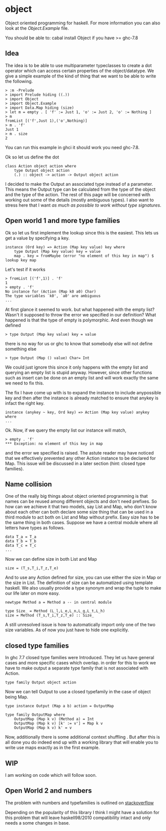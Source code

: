 # object

Object oriented programming for haskell.
For more information you can also look at the *Object.Example* file.

You should be able to:
	cabal install Object
if you have >= ghc-7.8

## Idea

The idea is to be able to use multiparameter typeclasses to create a dot operator which can access certain properties of the object/datatype. We give a simple example of the kind of thing that we want to be able to write the following.

	> :m -Prelude
	> import Prelude hiding ((.))
	> import Object
	> import Object.Example
	> import Data.Map hiding (size)
	> let m = empty . [ 'f' := Just 1, 'o' := Just 2, 'o' := Nothing ]
	> m
	fromList [('f',Just 1),('o',Nothing)]
	> m . 'f'
	Just 1
	> m . size
	2

You can run this example in ghci it should work you need ghc-7.8.

Ok so let us define the dot

	class Action object action where
		type Output object action
		(.) :: object -> action -> Output object action

I decided to make the Output an associated type instead of a parameter. This means the Output type can be calculated from the type of the object and the type of the action. The rest of this page will be concerned with working out some of the details (mostly ambiguous types). I also want to stress here that I want *as much as possible to work without type signatures*.

## Open world 1 and more type families

Ok so let us first implement the lookup since this is the easiest. This lets us get a value by specifying a key.

	instance (Ord key) => Action (Map key value) key where
		type Output (Map key value) key = value
		map . key = fromMaybe (error "no element of this key in map") $ lookup key map

Let's test if it works

	> fromList [('f',1)] . 'f'
	1
	> empty . 'f'
    No instance for (Action (Map k0 a0) Char)
    The type variables `k0', `a0' are ambiguous
    ...

At first glance it seemed to work. but what happened with the empty list? Wasn't it supposed to throw the error we specified in our definition? What happened is that the type of empty is polymorphic. And even though we defined

	> type Output (Map key value) key = value

there is no way for us or ghc to know that somebody else will not define something else

	> type Output (Map () value) Char= Int

We could just ignore this since it only happens with the empty list and querying an empty list is stupid anyway. However, since other functions such as insert can be done on an empty list and will work exactly the same we need to fix this.

The fix I have come up with is to expand the instance to include anypossible key and then after the instance is already matched to ensure that anykey is infact the right key.

	instance (anykey ~ key, Ord key) => Action (Map key value) anykey where
	...

Ok. Now, if we query the empty list our instance will match,

	> empty . 'f'
	*** Exception: no element of this key in map

and the error we specified is raised. The astute reader may have noticed that we effectively prevented any other Action instance to be declared for Map. This issue will be discussed in a later section (hint: closed type families).

## Name collision

One of the really big things about object oriented programming is that names can be reused among different objects and don't need prefixes. So how can we achieve it that two models, say List and Map, who don't know about each other can both declare some size thing that can be used in a third module to act both on List and Map without prefix. Easy size has to be the same thing in both cases. Suppose we have a central module where all letters have types as follows.

	data T_a = T_a
	data T_b = T_b
	data T_c = T_c
	...

Now we can define size in both List and Map

	size = (T_s,T_i,T_z,T_e)

And to use any Action defined for size, you can use either the size in Map or the size in List. The definition of size can be automatized using template haskell. We also usually provide a type synonym and wrap the tuple to make our life later on more easy.

	newtype Method a = Method a -- in central module
	
	type Size_ = Method (L_l,L_e,L_n,L_g,L_t,L_h)
	size = Method (T_s,T_i,T_z,T_e) :: Size_

A still unresolved issue is how to automatically import only one of the two size variables. As of now you just have to hide one explicitly.

## closed type families

In ghc 7.7 closed type families were Introduced. They let us have general cases and more specific cases which overlap. in order for this to work we have to make output a separate type family that is not associated with Action.

	type family Output object action

Now we can tell Output to use a closed typefamily in the case of object being Map.

	type instance Output (Map a b) action = OutputMap
	
	type family OutputMap where	
		OutputMap (Map k v) (Method a) = Int
		OutputMap (Map k v) [k' := v'] = Map k v
		OutputMap (Map k v) k' = v

Now, additionally there is some additional context shuffling . But after this is all done you do indeed end up with a working library that will enable you to write use maps exactly as in the first example. 

## WIP

I am working on code which will follow soon.

## Open World 2 and numbers

The problem with numbers and typefamilies is outlined on
[stackoverflow](http://stackoverflow.com/questions/22389648/overlapping-incoherent-closed-type-families)

Depending on the popularity of this library I think I might have a solution for this problem that will leave haskell98/2010 compatibility intact and only needs a some changes in base.
